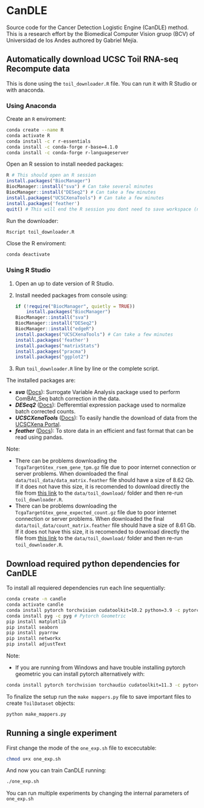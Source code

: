 # CanDLE

Source code for the Cancer Detection Logistic Engine (CanDLE) method. This is a research effort by the Biomedical Computer Vision gruop (BCV) of Universidad de los Andes authored by Gabriel Mejía.

## Automatically download UCSC Toil RNA-seq Recompute data

This is done using the `toil_downloader.R` file. You can run it with R Studio or with anaconda.

### Using Anaconda

Create an `R` enviroment:

```bash
conda create --name R
conda activate R
conda install -c r r-essentials
conda install -c conda-forge r-base=4.1.0
conda install -c conda-forge r-languageserver
```

Open an R session to install needed packages:

```R
R # This should open an R session
install.packages("BiocManager")
BiocManager::install("sva") # Can take several minutes
BiocManager::install("DESeq2") # Can take a few minutes
install.packages("UCSCXenaTools") # Can take a few minutes
install.packages('feather')
quit() # This will end the R session you dont need to save workspace (n)
```

Run the downloader:

```bash
Rscript toil_downloader.R
```

Close the R enviroment:

```bash
conda deactivate
```

### Using R Studio

1. Open an up to date version of R Studio.
2. Install needed packages from console using:

    ```R
    if (!require("BiocManager", quietly = TRUE))
        install.packages("BiocManager")
    BiocManager::install("sva")
    BiocManager::install("DESeq2")
    BiocManager::install("edgeR")
    install.packages("UCSCXenaTools") # Can take a few minutes
    install.packages('feather')
    install.packages("matrixStats")
    install.packages("pracma")
    install.packages("ggplot2")
    ```

3. Run `toil_downloader.R` line by line or the complete script.

The installed packages are:

* ***sva*** ([Docs](https://bioconductor.org/packages/release/bioc/manuals/sva/man/sva.pdf)): Surrogate Variable Analysis package used to perform ComBAt_Seq batch correction in the data.
* ***DESeq2*** ([Docs](https://bioconductor.org/packages/release/bioc/manuals/DESeq2/man/DESeq2.pdf)): Defferemtial expression package used to normalize batch corrected counts.
* ***UCSCXenaTools*** ([Docs](https://cran.r-project.org/web/packages/UCSCXenaTools/UCSCXenaTools.pdf)): To easily handle the download of data from the [UCSCXena Portal](https://xenabrowser.net/datapages/?cohort=TCGA%20TARGET%20GTEx&removeHub=http%3A%2F%2F127.0.0.1%3A7222).
* ***feather*** ([Docs](https://cran.r-project.org/web/packages/feather/feather.pdf)): To store data in an efficient and fast format that can be read using pandas.

Note:

* There can be problems downloading the `TcgaTargetGtex_rsem_gene_tpm.gz` file due to poor internet connection or server problems. When downloaded the final `data/toil_data/data_matrix.feather` file should have a size of 8.62 Gb. If it does not have this size, it is recomended to download directly the file from [this link](https://toil.xenahubs.net/download/TcgaTargetGtex_rsem_gene_tpm.gz) to the `data/toil_download/` folder and then re-run `toil_downloader.R`.
* There can be problems downloading the `TcgaTargetGtex_gene_expected_count.gz` file due to poor internet connection or server problems. When downloaded the final `data/toil_data/count_matrix.feather` file should have a size of 8.61 Gb. If it does not have this size, it is recomended to download directly the file from [this link](https://toil.xenahubs.net/download/TcgaTargetGtex_gene_expected_count.gz) to the `data/toil_download/` folder and then re-run `toil_downloader.R`.

## Download required python dependencies for CanDLE

To install all requiered dependencies run each line sequentially:

```bash
conda create -n candle
conda activate candle
conda install pytorch torchvision cudatoolkit=10.2 python=3.9 -c pytorch
conda install pyg -c pyg # Pytorch Geometric
pip install matplotlib
pip install seaborn
pip install pyarrow
pip install networkx
pip install adjustText
```

Note:

* If you are running from Windows and have trouble installing pytorch geometric you can install pytorch alternatively with:

```bash
conda install pytorch torchvision torchaudio cudatoolkit=11.3 -c pytorch
```

To finalize the setup run the `make mappers.py` file to save important files to create `ToilDataset` objects:

```bash
python make_mappers.py
```

## Running a single experiment

First change the mode of the `one_exp.sh` file to excecutable:

```bash
chmod u+x one_exp.sh
```

And now you can train CanDLE running:

```bash
./one_exp.sh
```

You can run multiple experiments by changing the internal parameters of `one_exp.sh`
